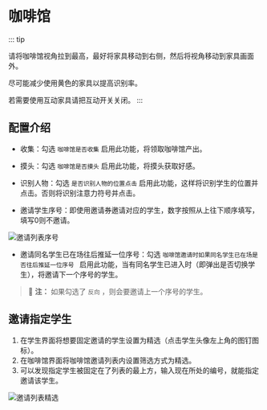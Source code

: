 # 咖啡馆
::: tip

请将咖啡馆视角拉到最高，最好将家具移动到右侧，然后将视角移动到家具画面外。

尽可能减少使用黄色的家具以提高识别率。

若需要使用互动家具请把互动开关关闭。
:::

## 配置介绍
- 收集：勾选 `咖啡馆是否收集` 启用此功能，将领取咖啡馆产出。

- 摸头：勾选 `咖啡馆是否摸头` 启用此功能，将摸头获取好感。

- 识别人物：勾选 `是否识别人物的位置点击` 启用此功能，这样将识别学生的位置并点击。否则将识别注意力符号并点击。

- 邀请学生序号：即使用邀请券邀请对应的学生，数字按照从上往下顺序填写，填写0则不邀请。

![邀请列表序号](/img/cafe/invite_list_1.png)

- 邀请同名学生已在场往后推延一位序号：勾选 `咖啡馆邀请时如果同名学生已在场是否往后推延一位序号
` 启用此功能，当有同名学生已进入时（即弹出是否切换学生），将邀请下一个序号的学生。 
> :memo: **注：** 如果勾选了 `反向` ，则会要邀请上一个序号的学生。

## 邀请指定学生

1. 在学生界面将想要固定邀请的学生设置为精选（点击学生头像左上角的图钉图标）。
2. 在咖啡馆界面将咖啡馆邀请列表内设置筛选方式为精选。
3. 可以发现指定学生被固定在了列表的最上方，输入现在所处的编号，就能指定邀请该学生。

![邀请列表精选](/img/cafe/invite_list_2.png)



